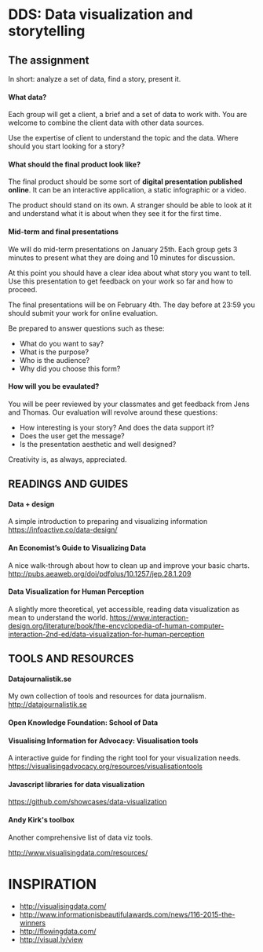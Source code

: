 # DDS: Data visualization and storytelling

## The assignment

In short: analyze a set of data, find a story, present it.

#### What data?

Each group will get a client, a brief and a set of data to work with. You are welcome to combine the client data with other data sources.

Use the expertise of client to understand the topic and the data. Where should you start looking for a story?

#### What should the final product look like?

The final product should be some sort of __digital presentation published online__. It can be an interactive application, a static infographic or a video.

The product should stand on its own. A stranger should be able to look at it and understand what it is about when they see it for the first time.

#### Mid-term and final presentations

We will do mid-term presentations on January 25th. Each group gets 3 minutes to present what they are doing and 10 minutes for discussion.

At this point you should have a clear idea about what story you want to tell. Use this presentation to get feedback on your work so far and how to proceed.

The final presentations will be on February 4th. The day before at 23:59 you should submit your work for online evaluation.

Be prepared to answer questions such as these:

- What do you want to say?
- What is the purpose?
- Who is the audience?
- Why did you choose this form?

#### How will you be evaulated?

You will be peer reviewed by your classmates and get feedback from Jens and Thomas. Our evaluation will revolve around these questions:


- How interesting is your story? And does the data support it?
- Does the user get the message? 
- Is the presentation aesthetic and well designed?

Creativity is, as always, appreciated.

## READINGS AND GUIDES

#### Data + design

A simple introduction to preparing and visualizing information
https://infoactive.co/data-design/

#### An Economist’s Guide to Visualizing Data

A nice walk-through about how to clean up and improve your basic charts.
http://pubs.aeaweb.org/doi/pdfplus/10.1257/jep.28.1.209

#### Data Visualization for Human Perception

A slightly more theoretical, yet accessible, reading data visualization as mean to understand the world.
https://www.interaction-design.org/literature/book/the-encyclopedia-of-human-computer-interaction-2nd-ed/data-visualization-for-human-perception

## TOOLS AND RESOURCES

#### Datajournalistik.se

My own collection of tools and resources for data journalism.
http://datajournalistik.se

#### Open Knowledge Foundation: School of Data

#### Visualising Information for Advocacy: Visualisation tools

A interactive guide for finding the right tool for your visualization needs.
https://visualisingadvocacy.org/resources/visualisationtools

#### Javascript libraries for data visualization 

https://github.com/showcases/data-visualization

#### Andy Kirk's toolbox

Another comprehensive list of data viz tools.

http://www.visualisingdata.com/resources/

# INSPIRATION

- http://visualisingdata.com/
- http://www.informationisbeautifulawards.com/news/116-2015-the-winners
- http://flowingdata.com/
- http://visual.ly/view